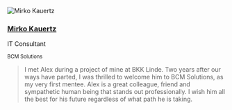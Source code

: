 <div class="quote">

![Mirko Kauertz](/images/mirko-kauertz.webp)

<div class="quotee">

### <a href="https://www.xing.com/profile/Mirko_Kauertz/cv" target="_blank">Mirko Kauertz</a>

IT Consultant

<small>BCM Solutions</small>

</div>

</div>

> I met Alex during a project of mine at BKK Linde.
> Two years after our ways have parted, I was thrilled to welcome him to BCM Solutions, as my very first mentee.
> Alex is a great colleague, friend and sympathetic human being that stands out professionally.
> I wish him all the best for his future regardless of what path he is taking.
